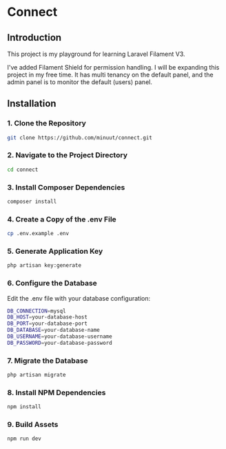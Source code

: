 # Connect
 
## Introduction

This project is my playground for learning Laravel Filament V3.

I've added Filament Shield for permission handling. I will be expanding this project in my free time.
It has multi tenancy on the default panel, and the admin panel is to monitor the default (users) panel.

## Installation

### 1. Clone the Repository
```bash
git clone https://github.com/minuut/connect.git
```

### 2. Navigate to the Project Directory
```bash
cd connect
```

### 3. Install Composer Dependencies
```bash
composer install
```

### 4. Create a Copy of the .env File
```bash
cp .env.example .env
```

### 5. Generate Application Key
```bash
php artisan key:generate
```

### 6. Configure the Database
Edit the .env file with your database configuration:

```bash
DB_CONNECTION=mysql
DB_HOST=your-database-host
DB_PORT=your-database-port
DB_DATABASE=your-database-name
DB_USERNAME=your-database-username
DB_PASSWORD=your-database-password
```

### 7. Migrate the Database
```bash
php artisan migrate
```

### 8. Install NPM Dependencies
```bash
npm install
```

### 9. Build Assets
```bash
npm run dev
```

